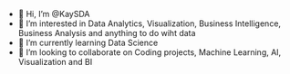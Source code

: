 - 👋 Hi, I’m @KaySDA
- 👀 I’m interested in Data Analytics, Visualization, Business Intelligence, Business Analysis and anything to do wiht data
- 🌱 I’m currently learning Data Science
- 💞️ I’m looking to collaborate on Coding projects, Machine Learning, AI, Visualization and BI 
<!---
KaySDA/KaySDA is a ✨ special ✨ repository because its `README.md` (this file) appears on your GitHub profile.
You can click the Preview link to take a look at your changes.
--->
